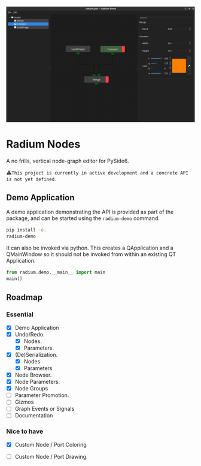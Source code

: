 ![img](img/example.png)

# Radium Nodes

A no frills, vertical node-graph editor for PySide6. 

⚠️`This project is currently in active development and a concrete API is not yet defined.`

## Demo Application

A demo application demonstrating the API is provided as part of the package, and can be started using the `radium-demo`
command.

```bash
pip install -e.
radium-demo
```

It can also be invoked via python. This creates a QApplication and a QMainWindow so it should not be invoked from within
an existing QT Application.

```python
from radium.demo.__main__ import main
main()
```

## Roadmap

### Essential

- [X] Demo Application
- [X] Undo/Redo.
  - [X] Nodes.
  - [X] Parameters.
- [X] (De)Serialization.
  - [X] Nodes
  - [X] Parameters
- [X] Node Browser.
- [X] Node Parameters.
- [X] Node Groups
- [ ] Parameter Promotion.
- [ ] Gizmos
- [ ] Graph Events or Signals
- [ ] Documentation

### Nice to have
- [X] Custom Node / Port Coloring
- [ ] Custom Node / Port Drawing.

